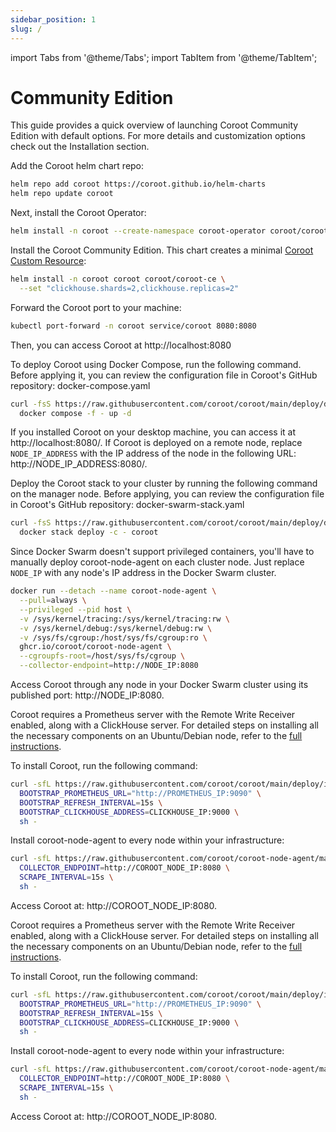 ```yaml
---
sidebar_position: 1
slug: /
---
```


import Tabs from '@theme/Tabs';
import TabItem from '@theme/TabItem';

# Community Edition

This guide provides a quick overview of launching Coroot Community Edition with default options. For more details and customization options check out the Installation section.

<Tabs queryString="env">
  <TabItem value="kubernetes" label="Kubernetes" default>

Add the Coroot helm chart repo:

```bash
helm repo add coroot https://coroot.github.io/helm-charts
helm repo update coroot
```

Next, install the Coroot Operator:

```bash
helm install -n coroot --create-namespace coroot-operator coroot/coroot-operator
```

Install the Coroot Community Edition. This chart creates a minimal [Coroot Custom Resource](/installation/k8s-operator):

```bash
helm install -n coroot coroot coroot/coroot-ce \
  --set "clickhouse.shards=2,clickhouse.replicas=2"
```

Forward the Coroot port to your machine:

```bash
kubectl port-forward -n coroot service/coroot 8080:8080
```

Then, you can access Coroot at http://localhost:8080

  </TabItem>

  <TabItem value="docker" label="Docker">

To deploy Coroot using Docker Compose, run the following command. Before applying it, you can review the configuration file in Coroot's GitHub repository: docker-compose.yaml

```bash
curl -fsS https://raw.githubusercontent.com/coroot/coroot/main/deploy/docker-compose.yaml | \
  docker compose -f - up -d
```

If you installed Coroot on your desktop machine, you can access it at http://localhost:8080/. If Coroot is deployed on a remote node, replace `NODE_IP_ADDRESS` with the IP address of the node in the following URL: http://NODE_IP_ADDRESS:8080/.

  </TabItem>

  <TabItem value="docker-swarm" label="Docker Swarm">

Deploy the Coroot stack to your cluster by running the following command on the manager node. Before applying, you can review the configuration file in Coroot's GitHub repository: docker-swarm-stack.yaml

```bash
curl -fsS https://raw.githubusercontent.com/coroot/coroot/main/deploy/docker-swarm-stack.yaml | \
  docker stack deploy -c - coroot
```

Since Docker Swarm doesn't support privileged containers, you'll have to manually deploy coroot-node-agent on each cluster node. Just replace `NODE_IP` with any node's IP address in the Docker Swarm cluster.

```bash
docker run --detach --name coroot-node-agent \
  --pull=always \
  --privileged --pid host \
  -v /sys/kernel/tracing:/sys/kernel/tracing:rw \
  -v /sys/kernel/debug:/sys/kernel/debug:rw \
  -v /sys/fs/cgroup:/host/sys/fs/cgroup:ro \
  ghcr.io/coroot/coroot-node-agent \
  --cgroupfs-root=/host/sys/fs/cgroup \
  --collector-endpoint=http://NODE_IP:8080
```
Access Coroot through any node in your Docker Swarm cluster using its published port: http://NODE_IP:8080.
  </TabItem>

  <TabItem value="ubuntu" label="Ubuntu & Debian">

Coroot requires a Prometheus server with the Remote Write Receiver enabled, along with a ClickHouse server. 
For detailed steps on installing all the necessary components on an Ubuntu/Debian node, refer to the [full instructions](/installation/ubuntu).

To install Coroot, run the following command:

```bash
curl -sfL https://raw.githubusercontent.com/coroot/coroot/main/deploy/install.sh | \
  BOOTSTRAP_PROMETHEUS_URL="http://PROMETHEUS_IP:9090" \
  BOOTSTRAP_REFRESH_INTERVAL=15s \
  BOOTSTRAP_CLICKHOUSE_ADDRESS=CLICKHOUSE_IP:9000 \
  sh -
```

Install coroot-node-agent to every node within your infrastructure:

```bash
curl -sfL https://raw.githubusercontent.com/coroot/coroot-node-agent/main/install.sh | \
  COLLECTOR_ENDPOINT=http://COROOT_NODE_IP:8080 \
  SCRAPE_INTERVAL=15s \
  sh -
```

Access Coroot at: http://COROOT_NODE_IP:8080.
</TabItem>

<TabItem value="rhel" label="RHEL & CentOS">

Coroot requires a Prometheus server with the Remote Write Receiver enabled, along with a ClickHouse server. 
For detailed steps on installing all the necessary components on an Ubuntu/Debian node, refer to the [full instructions](/installation/rhel).

To install Coroot, run the following command:

```bash
curl -sfL https://raw.githubusercontent.com/coroot/coroot/main/deploy/install.sh | \
  BOOTSTRAP_PROMETHEUS_URL="http://PROMETHEUS_IP:9090" \
  BOOTSTRAP_REFRESH_INTERVAL=15s \
  BOOTSTRAP_CLICKHOUSE_ADDRESS=CLICKHOUSE_IP:9000 \
  sh -
```

Install coroot-node-agent to every node within your infrastructure:

```bash
curl -sfL https://raw.githubusercontent.com/coroot/coroot-node-agent/main/install.sh | \
  COLLECTOR_ENDPOINT=http://COROOT_NODE_IP:8080 \
  SCRAPE_INTERVAL=15s \
  sh -
```
Access Coroot at: http://COROOT_NODE_IP:8080.
</TabItem>
  


</Tabs>

